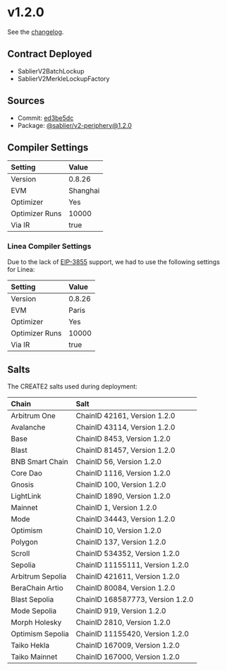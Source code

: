 # v1.2.0

See the [changelog](https://github.com/sablier-labs/v2-periphery/blob/main/CHANGELOG.md).

## Contract Deployed

- SablierV2BatchLockup
- SablierV2MerkleLockupFactory

## Sources

- Commit: [ed3be5dc](https://github.com/sablier-labs/v2-periphery/commit/ed3be5dc823dd81219f8060a6e6b32ead6c8de84)
- Package: [@sablier/v2-periphery@1.2.0](https://www.npmjs.com/package/@sablier/v2-periphery/v/1.2.0)

## Compiler Settings

| Setting        | Value    |
| :------------- | :------- |
| Version        | 0.8.26   |
| EVM            | Shanghai |
| Optimizer      | Yes      |
| Optimizer Runs | 10000    |
| Via IR         | true     |

### Linea Compiler Settings

Due to the lack of [EIP-3855](https://eips.ethereum.org/EIPS/eip-3855) support, we had to use the following settings for
Linea:

| Setting        | Value  |
| :------------- | :----- |
| Version        | 0.8.26 |
| EVM            | Paris  |
| Optimizer      | Yes    |
| Optimizer Runs | 10000  |
| Via IR         | true   |

## Salts

The CREATE2 salts used during deployment:

| Chain            | Salt                             |
| :--------------- | :------------------------------- |
| Arbitrum One     | ChainID 42161, Version 1.2.0     |
| Avalanche        | ChainID 43114, Version 1.2.0     |
| Base             | ChainID 8453, Version 1.2.0      |
| Blast            | ChainID 81457, Version 1.2.0     |
| BNB Smart Chain  | ChainID 56, Version 1.2.0        |
| Core Dao         | ChainID 1116, Version 1.2.0      |
| Gnosis           | ChainID 100, Version 1.2.0       |
| LightLink        | ChainID 1890, Version 1.2.0      |
| Mainnet          | ChainID 1, Version 1.2.0         |
| Mode             | ChainID 34443, Version 1.2.0     |
| Optimism         | ChainID 10, Version 1.2.0        |
| Polygon          | ChainID 137, Version 1.2.0       |
| Scroll           | ChainID 534352, Version 1.2.0    |
| Sepolia          | ChainID 11155111, Version 1.2.0  |
| Arbitrum Sepolia | ChainID 421611, Version 1.2.0    |
| BeraChain Artio  | ChainID 80084, Version 1.2.0     |
| Blast Sepolia    | ChainID 168587773, Version 1.2.0 |
| Mode Sepolia     | ChainID 919, Version 1.2.0       |
| Morph Holesky    | ChainID 2810, Version 1.2.0      |
| Optimism Sepolia | ChainID 11155420, Version 1.2.0  |
| Taiko Hekla      | ChainID 167009, Version 1.2.0    |
| Taiko Mainnet    | ChainID 167000, Version 1.2.0    |
